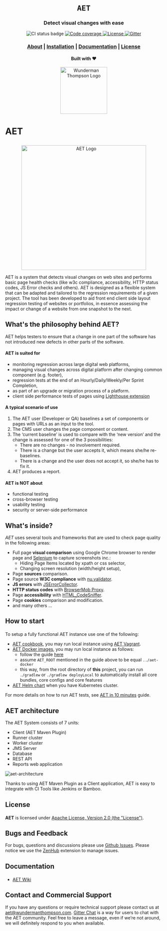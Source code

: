 <div align="center">

  <h1><code>AET</code></h1>

  <h3>
    <strong>Detect visual changes with ease</strong>
  </h3>

  <p>
    <img src="https://img.shields.io/github/workflow/status/wttech/aet/ci?style=for-the-badge" alt="CI status badge" />
    <a href="https://codecov.io/gh/wttech/aet">
      <img src="https://img.shields.io/codecov/c/github/wttech/aet?style=for-the-badge" alt="Code coverage"/>
    </a>
    <a href="https://github.com/wttech/aet">
      <img src="https://img.shields.io/badge/License-Apache%202.0-blue.svg?style=for-the-badge" alt="License"/>
    </a>
    <a href="https://gitter.im/aet-tool/Lobby">
      <img src="https://img.shields.io/gitter/room/wttech/aet?style=for-the-badge" alt="Gitter"/>
    </a>
  </p>

  <h3>
    <a href="#about">About</a>
    <span> | </span>
    <a href="#installation">Installation</a>
    <span> | </span>
    <a href="#documentation">Documentation</a>
    <span> | </span>
    <a href="#license">License</a>
  </h3>

<sub><h4>Built with ❤️</h4></sub>
</div>

<p align="center">
    <img src="https://github.com/wttech/aet/raw/master/misc/img/WT_Logo_Blue_Positive_RGB.png" alt="Wunderman Thompson Logo" width="150"/>
</p>

# <p id="about">AET</p>
<p align="center">
  <img src="https://raw.githubusercontent.com/wttech/aet/master/misc/img/aet-logo-blue.png" width="400"
         alt="AET Logo"/>
</p>

AET is a system that detects visual changes on web sites and performs basic page health checks (like w3c
compliance, accessibility, HTTP status codes, JS Error checks and others).
AET is designed as a flexible system that can be adapted and tailored to the regression requirements of a given project.
The tool has been developed to aid front end client side layout regression testing of websites or portfolios,
in essence assessing the impact or change of a website from one snapshot to the next.

## What's the philosophy behind AET?
AET helps testers to ensure that a change in one part of the software has not introduced new defects in other parts of the software.

#### AET is suited for
* monitoring regression across large digital web platforms,
* managing visual changes across digital platform after changing common component (e.g. footer),
* regression tests at the end of an Hourly/Daily/Weekly/Per Sprint Completion,
* as part of an upgrade or migration process of a platform.
* client side performance tests of pages using [Lighthouse extension](hhttps://github.com/malaskowski/aet-lighthouse-extension)

#### A typical scenario of use
1. The AET user (Developer or QA) baselines a set of components or pages with URLs as an input to the tool.
2. The CMS user changes the page component or content.
3. The ‘current baseline’ is used to compare with the ‘new version’ and the change is assessed for one of the 3 possibilities:
   * There are no changes - no involvement required.
   * There is a change but the user accepts it, which means she/he re-baselines.
   * There is a change and the user does not accept it, so she/he has to fix it.
4. AET produces a report.

#### AET is NOT about
* functional testing
* cross-browser testing
* usability testing
* security or server-side performance

## What's inside?
*AET* uses several tools and frameworks that are used to check page quality in the following areas:

* Full page **visual comparison** using Google Chrome browser to render page and [Selenium](https://www.selenium.dev/documentation/en/webdriver) to capture screenshots inc.:
   * Hiding Page Items located by xpath or css selector,
   * Changing screen resolution (width/height setup),
* Page **sources** comparison.
* Page source **W3C compliance** with [nu.validator](https://validator.w3.org/nu).
* **JS errors** with [JSErrorCollector](https://github.com/mguillem/JSErrorCollector).
* **HTTP status codes** with [BrowserMob Proxy](https://bmp.lightbody.net).
* Page **accessibility** with [HTML_CodeSniffer](http://squizlabs.github.io/HTML_CodeSniffer).
* Page **cookies** comparison and modification.
* and many others ...

## <p id="installation">How to start</p>
To setup a fully functional AET instance use one of the following:
- [AET cookbook](https://github.com/wttech/aet-cookbook), you may run local instance using [AET Vagrant](https://github.com/wttech/aet//wiki/BasicSetup#set-up-vagrant).
- [AET Docker images](https://github.com/malaskowski/aet-docker), you may run local instance as follows:
    - follow the guide [here](https://github.com/malaskowski/aet-docker#developer-environment)
    - assume `AET_ROOT` mentioned in the guide above to be equal `../aet-docker`
    - this way, from the root directory of **this** project, you can run `./gradlew` or `./gradlew deployLocal` to automatically 
      install all core bundles, core configs and core features
- [AET Helm chart](https://github.com/malaskowski/aet-helm) when you have Kubernetes cluster.

For more details on how to run AET tests, see [AET in 10 minutes](https://github.com/wttech/aet//wiki/AETIn10Minutes) guide.

## AET architecture
The AET System consists of 7 units:

- Client (AET Maven Plugin)
- Runner cluster
- Worker cluster
- JMS Server
- Database
- REST API
- Reports web application

![aet-architecture](misc/img/aet-architecture.png)

Thanks to using AET Maven Plugin as a Client application, AET is easy to integrate with CI Tools like Jenkins or Bamboo.

## <p id="license">License</p>
**AET** is licensed under [Apache License, Version 2.0 (the "License")](https://www.apache.org/licenses/LICENSE-2.0.txt).


## Bugs and Feedback

For bugs, questions and discussions please use [Github Issues](https://github.com/wttech/aet/issues).
Please notice we use the [ZenHub](https://www.zenhub.com) extension to manage issues.

## <p id="documentation">Documentation</p>
* [AET Wiki](https://github.com/wttech/aet//wiki)

## Contact and Commercial Support

If you have any questions or require technical support please contact us at [aet@wundermanthompson.com](mailto:aet@wundermanthompson.com).
[Gitter Chat](https://gitter.im/aet-tool/Lobby) is a way for users to chat with the AET community. Feel free to leave a message, even if we’re not around, we will definitely respond to you when available.
